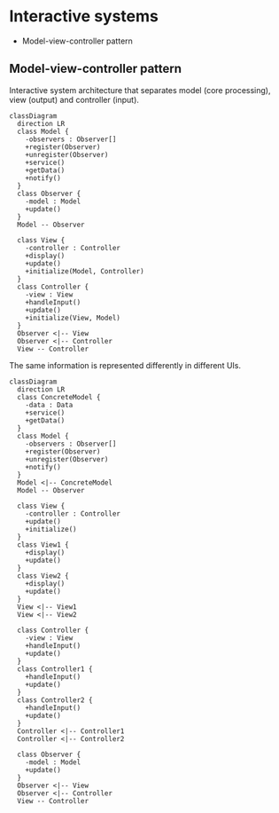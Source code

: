 # Interactive systems

- Model-view-controller pattern

## Model-view-controller pattern

Interactive system architecture that separates model (core processing), view
(output) and controller (input).

```mermaid
classDiagram
  direction LR
  class Model {
    -observers : Observer[]
    +register(Observer)
    +unregister(Observer)
    +service()
    +getData()
    +notify()
  }
  class Observer {
    -model : Model
    +update()
  }
  Model -- Observer

  class View {
    -controller : Controller
    +display()
    +update()
    +initialize(Model, Controller)
  }
  class Controller {
    -view : View
    +handleInput()
    +update()
    +initialize(View, Model)
  }
  Observer <|-- View
  Observer <|-- Controller
  View -- Controller
```

The same information is represented differently in different UIs.

```mermaid
classDiagram
  direction LR
  class ConcreteModel {
    -data : Data
    +service()
    +getData()
  }
  class Model {
    -observers : Observer[]
    +register(Observer)
    +unregister(Observer)
    +notify()
  }
  Model <|-- ConcreteModel
  Model -- Observer

  class View {
    -controller : Controller
    +update()
    +initialize()
  }
  class View1 {
    +display()
    +update()
  }
  class View2 {
    +display()
    +update()
  }
  View <|-- View1
  View <|-- View2

  class Controller {
    -view : View
    +handleInput()
    +update()
  }
  class Controller1 {
    +handleInput()
    +update()
  }
  class Controller2 {
    +handleInput()
    +update()
  }
  Controller <|-- Controller1
  Controller <|-- Controller2

  class Observer {
    -model : Model
    +update()
  }
  Observer <|-- View
  Observer <|-- Controller
  View -- Controller
```
